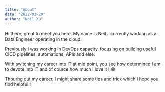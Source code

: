 ```yaml
---
title: "About"
date: "2022-03-20"
author: "Neil Xu"
---
```


Hi there, great to meet you here. My name is Neil，currently working as a Data Engineer operating in the cloud. 

Previously I was working in DevOps capacity, focusing on building useful CICD pipelines, automations, APIs and else. 

With switching my career into IT at mid point, you see how determined I am to devote into IT and of cource how much I love it ! 😀

Thourhg out my career, I might share some tips and trick which I hope you find helpful !